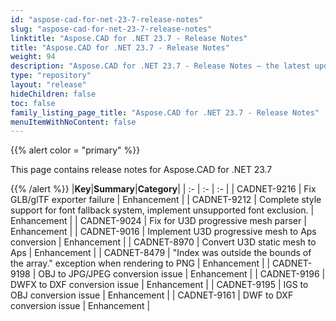 ```yaml
---
id: "aspose-cad-for-net-23-7-release-notes"
slug: "aspose-cad-for-net-23-7-release-notes"
linktitle: "Aspose.CAD for .NET 23.7 - Release Notes"
title: "Aspose.CAD for .NET 23.7 - Release Notes"
weight: 94
description: "Aspose.CAD for .NET 23.7 - Release Notes – the latest updates and fixes."
type: "repository"
layout: "release"
hideChildren: false
toc: false
family_listing_page_title: "Aspose.CAD for .NET 23.7 - Release Notes"
menuItemWithNoContent: false
---
```


{{% alert color = "primary" %}}

This page contains release notes for Aspose.CAD for .NET 23.7

{{% /alert %}}
|**Key**|**Summary**|**Category**|
| :- | :- | :- |
| CADNET-9216 | Fix GLB/glTF exporter failure | Enhancement |
| CADNET-9212 | Complete style support for font fallback system, implement unsupported font exclusion. | Enhancement |
| CADNET-9024 | Fix for U3D progressive mesh parser | Enhancement |
| CADNET-9016 | Implement U3D progressive mesh to Aps conversion | Enhancement |
| CADNET-8970 | Convert U3D static mesh to Aps | Enhancement |
| CADNET-8479 | "Index was outside the bounds of the array." exception when rendering to PNG | Enhancement |
| CADNET-9198 | OBJ to JPG/JPEG conversion issue | Enhancement |
| CADNET-9196 | DWFX to DXF conversion issue | Enhancement |
| CADNET-9195 | IGS to OBJ conversion issue  | Enhancement |
| CADNET-9161 | DWF to DXF conversion issue | Enhancement |
